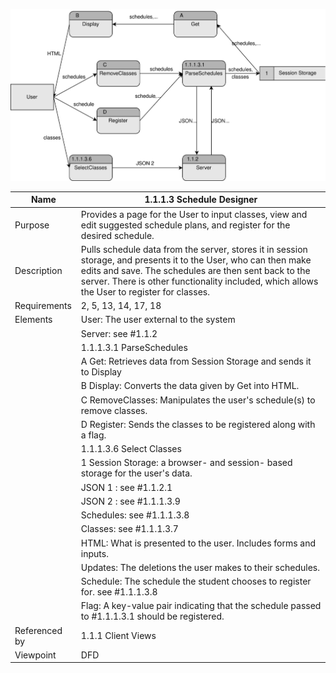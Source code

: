 ![Design Document](TeamThreeFiles/1.1.1.3.svg)

| Name | 1.1.1.3 Schedule Designer |
| ----------- | ---------- |
| Purpose | Provides a page for the User to input classes, view and edit suggested schedule plans, and register for the desired schedule. |
| Description | Pulls schedule data from the server, stores it in session storage, and presents it to the User, who can then make edits and save. The schedules are then sent back to the server. There is other functionality included, which allows the User to register for classes. |
| Requirements | 2, 5, 13, 14, 17, 18 |
| Elements | User: The user external to the system |
|          | Server: see #1.1.2 |
|          | 1.1.1.3.1 ParseSchedules |
|          | A Get: Retrieves data from Session Storage and sends it to Display |
|          | B Display: Converts the data given by Get into HTML. |
|          | C RemoveClasses: Manipulates the user's schedule(s) to remove classes. |
|          | D Register: Sends the classes to be registered along with a flag. |
|          | 1.1.1.3.6 Select Classes |
|          | 1 Session Storage: a browser- and session- based storage for the user's data. |
|          | JSON 1 : see #1.1.2.1 |
|          | JSON 2 : see #1.1.1.3.9 |
|          | Schedules: see #1.1.1.3.8 |
|          | Classes: see #1.1.1.3.7 |
|          | HTML: What is presented to the user. Includes forms and inputs. |
|          | Updates: The deletions the user makes to their schedules. |
|          | Schedule: The schedule the student chooses to register for. see #1.1.1.3.8 |
|          | Flag: A key-value pair indicating that the schedule passed to #1.1.1.3.1 should be registered. |
| Referenced by | 1.1.1 Client Views |
| Viewpoint | DFD |
